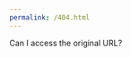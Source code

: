 ```yaml
---
permalink: /404.html
---
```

<html>
  <head>
    <title>This is a custom page</title>
  </head>
  <body>
    <p>Can I access the original URL?</p>
  </body>
</html>
